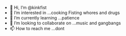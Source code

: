 - 👋 Hi, I’m @kinkfist
- 👀 I’m interested in ...cooking Fisting whores and drugs
- 🌱 I’m currently learning ...patience
- 💞️ I’m looking to collaborate on ...music and gangbangs
- 📫 How to reach me ...dont

<!---
kinkfist/kinkfist is a ✨ special ✨ repository because its `README.md` (this file) appears on your GitHub profile.
You can click the Preview link to take a look at your changes.
--->
